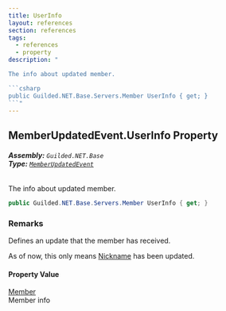 ```yaml
---
title: UserInfo
layout: references
section: references
tags:
  - references
  - property
description: "

The info about updated member.

```csharp
public Guilded.NET.Base.Servers.Member UserInfo { get; }
```"
---
```


## MemberUpdatedEvent.UserInfo Property
###### **Assembly:** `Guilded.NET.Base`<br/>**Type:** [`MemberUpdatedEvent`](MemberUpdatedEvent 'Guilded.NET.Base.Events.MemberUpdatedEvent')

The info about updated member.

```csharp
public Guilded.NET.Base.Servers.Member UserInfo { get; }
```

### Remarks
  
Defines an update that the member has received.  
  
As of now, this only means [Nickname](Member.Nickname 'Guilded.NET.Base.Servers.Member.Nickname') has been updated.

#### Property Value
[Member](Member 'Guilded.NET.Base.Servers.Member')  
Member info